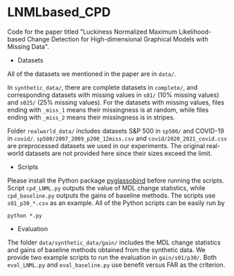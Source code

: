 # LNMLbased_CPD
Code for the paper titled "Luckiness Normalized Maximum Likelihood-based Change Detection for High-dimensional Graphical Models with Missing Data".



- Datasets

All of the datasets we mentioned in the paper are in `data/`.

In `synthetic_data/`, there are complete datasets in `complete/`, and corresponding datasets with missing values in `s01/` (10% missing values) and `s025/` (25% missing values). For the datasets with missing values, files ending with `_miss_1` means their missingness is at random, while files ending with `_miss_2` means their missingness is in stripes.

Folder `realworld_data/` includes datasets S&P 500 in `sp500/` and COVID-19 in `covid/`. `sp500/2007_2009_p200_12miss.csv` and `covid/2020_2021_covid.csv` are preprocessed datasets we used in our experiments. The original real-world datasets are not provided here since their sizes exceed the limit.


- Scripts

Please install the Python package [pyglassobind](https://github.com/koheimiya/pyglassobind) before running the scripts. 
Script `cpd_LNML.py` outputs the value of MDL change statistics, while `cpd_baseline.py` outputs the gains of baseline methods. The scripts use `s01_p30_*.csv` as an example. All of the Python scripts can be easily run by
```
python *.py
```


- Evaluation

The folder `data/synthetic_data/gain/` includes the MDL change statistics and gains of baseline methods obtained from the synthetic data.
We provide two example scripts to run the evaluation in `gain/s01/p30/`. Both `eval_LNML.py` and `eval_baseline.py` use benefit versus FAR as the criterion.
